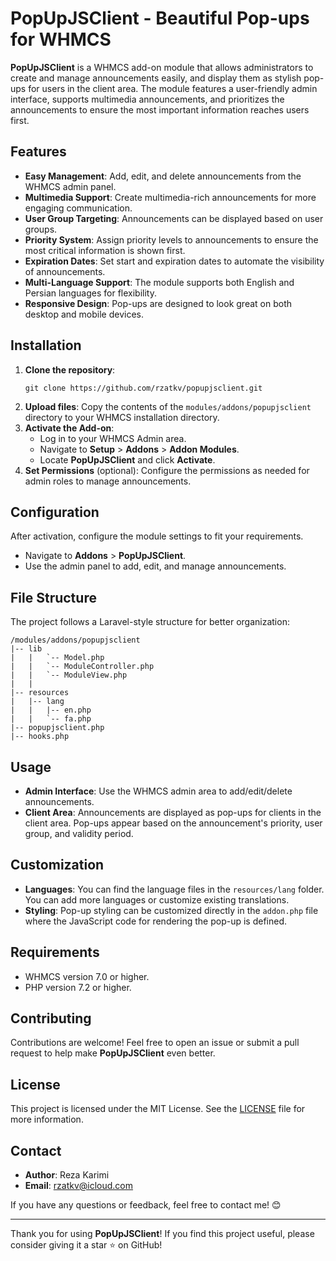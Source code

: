 <h1>PopUpJSClient - Beautiful Pop-ups for WHMCS</h1>

<p><strong>PopUpJSClient</strong> is a WHMCS add-on module that allows administrators to create and manage announcements easily, and display them as stylish pop-ups for users in the client area. The module features a user-friendly admin interface, supports multimedia announcements, and prioritizes the announcements to ensure the most important information reaches users first.</p>

<h2>Features</h2>
<ul>
  <li><strong>Easy Management</strong>: Add, edit, and delete announcements from the WHMCS admin panel.</li>
  <li><strong>Multimedia Support</strong>: Create multimedia-rich announcements for more engaging communication.</li>
  <li><strong>User Group Targeting</strong>: Announcements can be displayed based on user groups.</li>
  <li><strong>Priority System</strong>: Assign priority levels to announcements to ensure the most critical information is shown first.</li>
  <li><strong>Expiration Dates</strong>: Set start and expiration dates to automate the visibility of announcements.</li>
  <li><strong>Multi-Language Support</strong>: The module supports both English and Persian languages for flexibility.</li>
  <li><strong>Responsive Design</strong>: Pop-ups are designed to look great on both desktop and mobile devices.</li>
</ul>

<h2>Installation</h2>
<ol>
  <li><strong>Clone the repository</strong>:
    <pre><code>git clone https://github.com/rzatkv/popupjsclient.git</code></pre>
  </li>
  <li><strong>Upload files</strong>: Copy the contents of the <code>modules/addons/popupjsclient</code> directory to your WHMCS installation directory.</li>
  <li><strong>Activate the Add-on</strong>:
    <ul>
      <li>Log in to your WHMCS Admin area.</li>
      <li>Navigate to <strong>Setup</strong> &gt; <strong>Addons</strong> &gt; <strong>Addon Modules</strong>.</li>
      <li>Locate <strong>PopUpJSClient</strong> and click <strong>Activate</strong>.</li>
    </ul>
  </li>
  <li><strong>Set Permissions</strong> (optional): Configure the permissions as needed for admin roles to manage announcements.</li>
</ol>

<h2>Configuration</h2>
<p>After activation, configure the module settings to fit your requirements.</p>
<ul>
  <li>Navigate to <strong>Addons</strong> &gt; <strong>PopUpJSClient</strong>.</li>
  <li>Use the admin panel to add, edit, and manage announcements.</li>
</ul>

<h2>File Structure</h2>
<p>The project follows a Laravel-style structure for better organization:</p>
<pre><code>/modules/addons/popupjsclient
|-- lib
|   |   `-- Model.php
|   |   `-- ModuleController.php
|   |   `-- ModuleView.php
|   |
|-- resources
|   |-- lang
|   |   |-- en.php
|   |   `-- fa.php
|-- popupjsclient.php
|-- hooks.php
</code></pre>

<h2>Usage</h2>
<ul>
  <li><strong>Admin Interface</strong>: Use the WHMCS admin area to add/edit/delete announcements.</li>
  <li><strong>Client Area</strong>: Announcements are displayed as pop-ups for clients in the client area. Pop-ups appear based on the announcement's priority, user group, and validity period.</li>
</ul>

<h2>Customization</h2>
<ul>
  <li><strong>Languages</strong>: You can find the language files in the <code>resources/lang</code> folder. You can add more languages or customize existing translations.</li>
  <li><strong>Styling</strong>: Pop-up styling can be customized directly in the <code>addon.php</code> file where the JavaScript code for rendering the pop-up is defined.</li>
</ul>

<h2>Requirements</h2>
<ul>
  <li>WHMCS version 7.0 or higher.</li>
  <li>PHP version 7.2 or higher.</li>
</ul>

<h2>Contributing</h2>
<p>Contributions are welcome! Feel free to open an issue or submit a pull request to help make <strong>PopUpJSClient</strong> even better.</p>

<h2>License</h2>
<p>This project is licensed under the MIT License. See the <a href="LICENSE">LICENSE</a> file for more information.</p>

<h2>Contact</h2>
<ul>
  <li><strong>Author</strong>: Reza Karimi</li>
  <li><strong>Email</strong>: <a href="mailto:rzatkv@icloud.com">rzatkv@icloud.com</a></li>
</ul>
<p>If you have any questions or feedback, feel free to contact me! 😊</p>

<hr>
<p>Thank you for using <strong>PopUpJSClient</strong>! If you find this project useful, please consider giving it a star ⭐ on GitHub!</p>

